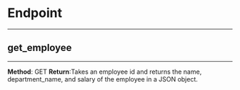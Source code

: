 # Endpoint

---

## get_employee

***

**Method**: GET
**Return**:Takes an employee id and returns the name, department_name, and salary of the employee in a JSON object.
